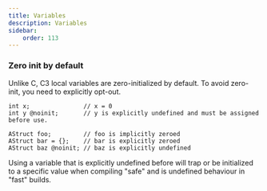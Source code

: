 ```yaml
---
title: Variables
description: Variables
sidebar:
    order: 113
---
```



### Zero init by default

Unlike C, C3 local variables are zero-initialized by default. To avoid zero-init, you need to explicitly opt-out.

```c3
int x;               // x = 0
int y @noinit;       // y is explicitly undefined and must be assigned before use.

AStruct foo;         // foo is implicitly zeroed
AStruct bar = {};    // bar is explicitly zeroed
AStruct baz @noinit; // baz is explicitly undefined
```

Using a variable that is explicitly undefined before will trap or be initialized to a 
specific value when compiling "safe" and is undefined behaviour in "fast" builds.
